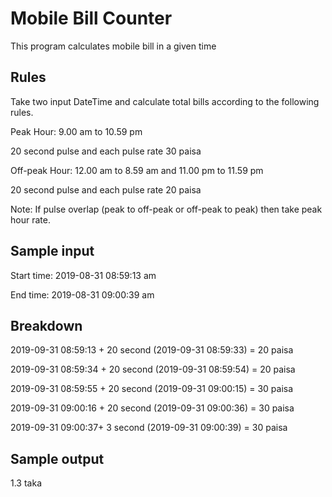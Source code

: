 
# Mobile Bill Counter

This program calculates mobile bill in a given time

## Rules

Take two input DateTime and calculate total bills according to the following rules.

Peak Hour: 9.00 am to 10.59 pm

20 second pulse and each pulse rate 30 paisa

Off-peak Hour: 12.00 am to 8.59 am and 11.00 pm to 11.59 pm

20 second pulse and each pulse rate 20 paisa

Note: If pulse overlap (peak to off-peak or off-peak to peak) then take peak hour rate.


## Sample input

Start time: 2019-08-31 08:59:13 am

End time: 2019-08-31 09:00:39 am

## Breakdown

2019-09-31 08:59:13 + 20 second (2019-09-31 08:59:33) = 20 paisa

2019-09-31 08:59:34 + 20 second (2019-09-31 08:59:54) = 20 paisa

2019-09-31 08:59:55 + 20 second (2019-09-31 09:00:15) = 30 paisa

2019-09-31 09:00:16 + 20 second (2019-09-31 09:00:36) = 30 paisa

2019-09-31 09:00:37+ 3 second (2019-09-31 09:00:39) = 30 paisa

## Sample output

1.3 taka
